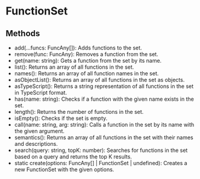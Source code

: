 # FunctionSet

## Methods

- add(...funcs: FuncAny[]): Adds functions to the set.
- remove(func: FuncAny): Removes a function from the set.
- get(name: string): Gets a function from the set by its name.
- list(): Returns an array of all functions in the set.
- names(): Returns an array of all function names in the set.
- asObjectList(): Returns an array of all functions in the set as objects.
- asTypeScript(): Returns a string representation of all functions in the set in TypeScript format.
- has(name: string): Checks if a function with the given name exists in the set.
- length(): Returns the number of functions in the set.
- isEmpty(): Checks if the set is empty.
- call(name: string, arg: string): Calls a function in the set by its name with the given argument.
- semantics(): Returns an array of all functions in the set with their names and descriptions.
- search(query: string, topK: number): Searches for functions in the set based on a query and returns the top K results.
- static create(options: FuncAny[] | FunctionSet | undefined): Creates a new FunctionSet with the given options.
